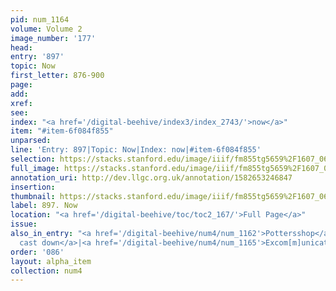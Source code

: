```yaml
---
pid: num_1164
volume: Volume 2
image_number: '177'
head: 
entry: '897'
topic: Now
first_letter: 876-900
page: 
add: 
xref: 
see: 
index: "<a href='/digital-beehive/index3/index_2743/'>now</a>"
item: "#item-6f084f855"
unparsed: 
line: 'Entry: 897|Topic: Now|Index: now|#item-6f084f855'
selection: https://stacks.stanford.edu/image/iiif/fm855tg5659%2F1607_0644/398,1739,2862,306/full/0/default.jpg
full_image: https://stacks.stanford.edu/image/iiif/fm855tg5659%2F1607_0644/full/full/0/default.jpg
annotation_uri: http://dev.llgc.org.uk/annotation/1582653246847
insertion: 
thumbnail: https://stacks.stanford.edu/image/iiif/fm855tg5659%2F1607_0644/398,1739,600,180/250,/0/default.jpg
label: 897. Now
location: "<a href='/digital-beehive/toc/toc2_167/'>Full Page</a>"
issue: 
also_in_entry: "<a href='/digital-beehive/num4/num_1162'>Pottersshop</a>|<a href='/digital-beehive/num4/num_1163'>To
  cast down</a>|<a href='/digital-beehive/num4/num_1165'>Excom[m]unication</a>"
order: '086'
layout: alpha_item
collection: num4
---
```

